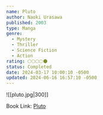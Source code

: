 ```yaml
---
name: Pluto
author: Naoki Urasawa
published: 2003
type: Manga
genre:
  - Mystery
  - Thriller
  - Science Fiction
  - Action
rating: 🌕🌕🌕🌕🌑
status: Completed
date: 2024-03-17 10:00:10 -0500
updated: 2024-06-16 16:57:10 -0500
---
```


![[pluto.jpg|300]]

Book Link: [Pluto](https://myanimelist.net/manga/745/Pluto)
